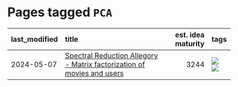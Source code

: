 # Pages tagged `PCA`

|last_modified|title|est. idea maturity|tags
|:---|:---|---:|:---|
|2024-05-07|[Spectral Reduction Allegory - Matrix factorization of movies and users](../pca_opus.md)|3244|[![](https://img.shields.io/badge/tag-PCA-43d799)](../tags/PCA.md) [![](https://img.shields.io/badge/tag-publication-76bb24)](../tags/publication.md)|